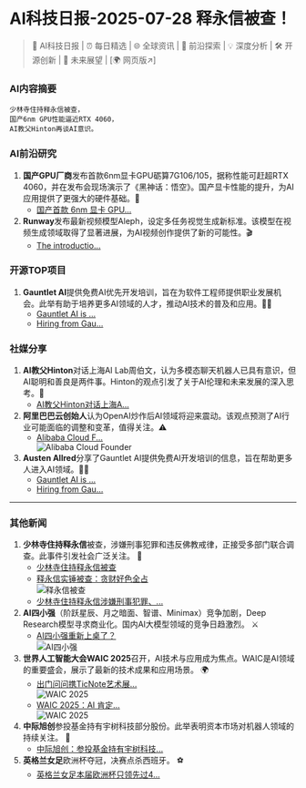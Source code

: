 
# AI科技日报-2025-07-28 释永信被查！
> 🤖 AI科技日报 | ⏰ 每日精选 | 🌐 全球资讯 | 🔬 前沿探索 | 💡 深度分析 | 🛠️ 开源创新 | 🚀 未来展望 | [🌍 网页版↗️]
### **AI内容摘要**
```
少林寺住持释永信被查，
国产6nm GPU性能逼近RTX 4060，
AI教父Hinton再谈AI意识。
```
### AI前沿研究
1.  **国产GPU厂商**发布首款6nm显卡GPU砺算7G106/105，据称性能可赶超RTX 4060，并在发布会现场演示了《黑神话：悟空》。国产显卡性能的提升，为AI应用提供了更强大的硬件基础。🚀
    *   [国产首款 6nm 显卡 GPU...](https://www.ithome.com/0/870/926.htm)
2.  **Runway**发布最新视频模型Aleph，设定多任务视觉生成新标准。该模型在视频生成领域取得了显著进展，为AI视频创作提供了新的可能性。🎬
    *   [The introductio...](https://x.com/runwayml/status/1949398599894257748)
### 开源TOP项目
1.  **Gauntlet AI**提供免费AI优先开发培训，旨在为软件工程师提供职业发展机会。此举有助于培养更多AI领域的人才，推动AI技术的普及和应用。🧑‍🎓
    *   [Gauntlet AI is ...](https://x.com/Austen/status/1949330526512259373)
    *   [Hiring from Gau...](https://x.com/Austen/status/1949308043960700963)
### 社媒分享
1.  **AI教父Hinton**对话上海AI Lab周伯文，认为多模态聊天机器人已具有意识，但AI聪明和善良是两件事。Hinton的观点引发了关于AI伦理和未来发展的深入思考。🤔
    *   [AI教父Hinton对话上海A...](https://www.51cto.com/article/821449.html)
2.  **阿里巴巴云创始人**认为OpenAI炒作后AI领域将迎来震动。该观点预测了AI行业可能面临的调整和变革，值得关注。⚠️
    *   [Alibaba Cloud F...](https://www.bloomberg.com/news/videos/2025-07-27/alibaba-cloud-founder-expects-ai-shakeup-after-openai-video)
    <br/>![Alibaba Cloud Founder](https://assets.bwbx.io/images/users/iqjWHBFdfxIU/i0NDL3ozwyKg/v3/-1x-1.jpg)
3.  **Austen Allred**分享了Gauntlet AI提供免费AI开发培训的信息，旨在帮助更多人进入AI领域。🧑‍💻
    *   [Gauntlet AI is ...](https://x.com/Austen/status/1949330526512259373)
    *   [Hiring from Gau...](https://x.com/Austen/status/1949308043960700963)
---
### 其他新闻
1.  **少林寺住持释永信**被查，涉嫌刑事犯罪和违反佛教戒律，正接受多部门联合调查。此事件引发社会广泛关注。 🚨
    *   [少林寺住持释永信被查](https://s.weibo.com/weibo?q=%23%E5%B0%91%E6%9E%97%E5%AF%BA%E4%BD%8F%E6%8C%81%E9%87%8A%E6%B0%B8%E4%BF%A1%E8%A2%AB%E6%9F%A5%23&t=31&band_rank=1&Refer=top)
    *   [释永信实锤被查：贪财好色全占](https://tieba.baidu.com/hottopic/browse/hottopic?topic_id=28343797&amp;topic_name=%E9%87%8A%E6%B0%B8%E4%BF%A1%E5%AE%9E%E9%94%A4%E8%A2%AB%E6%9F%A5%EF%BC%9A%E8%B4%AA%E8%B4%A2%E5%A5%BD%E8%89%B2%E5%85%A8%E5%8D%A0)
    <br/>![释永信被查](https://tiebapic.baidu.com/forum/w%3D720%3Bq%3D80/sign=4cc4052a2d63f6241c5d3b01b77f9ac5/c9177f3e6709c93dce1480e4d93df8dcd100543b.jpg?tbpicau=2025-07-30-05_c93dce1a993c7b6af2d9e56b96e4ce9f)
    *   [少林寺住持释永信涉嫌刑事犯罪、...](https://www.thepaper.cn/newsDetail_forward_31248964)
2.  **AI四小强**（阶跃星辰、月之暗面、智谱、Minimax）竞争加剧，Deep Research模型寻求商业化。国内AI大模型领域的竞争日趋激烈。 ⚔️
    *   [AI四小强重新上桌了？](https://www.36kr.com/p/3395702384023943)
    <br/>![AI四小强](https://img.36krcdn.com/hsossms/20250726/v2_b402f45b1aec4a0281c6548f07ebb441@000000_oswg80191oswg940oswg399_img_000?x-oss-process=image/resize,m_mfit,w_600,h_400,limit_0/crop,w_600,h_400,g_center)
3.  **世界人工智能大会WAIC 2025**召开，AI技术与应用成为焦点。WAIC是AI领域的重要盛会，展示了最新的技术成果和应用场景。 🌍
    *   [出门问问携TicNote艺术展...](https://www.ifanr.com/1632116)
    <br/>![WAIC 2025](https://s3.ifanr.com/wp-content/uploads/2025/07/ww-1jpg.jpg)
    *   [WAIC 2025：AI 肯定...](http://www.geekpark.net/news/351951)
    <br/>![WAIC 2025](https://imgslim.geekpark.net/uploads/image/file/44/ec/44ec6c89670efb5241d8f05cb4b3c845.jpg)
4.  **中际旭创**参投基金持有宇树科技部分股份。此举表明资本市场对机器人领域的持续关注。 🤖
    *   [中际旭创：参投基金持有宇树科技...](https://www.huxiu.com/moment/1171976.html)
5.  **英格兰女足**欧洲杯夺冠，决赛点杀西班牙。 ⚽
    *   [英格兰女足本届欧洲杯只领先过4...](https://www.163.com/dy/article/K5HAEA250549BAP0.html)